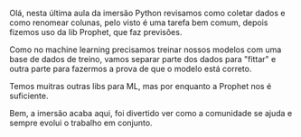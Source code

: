 Olá, nesta última aula da imersão Python revisamos como coletar dados e como renomear colunas, pelo visto é uma tarefa bem comum, depois fizemos uso da lib Prophet, que faz previsões.

Como no machine learning precisamos treinar nossos modelos com uma base de dados de treino, vamos separar parte dos dados para "fittar" e outra parte para fazermos a prova de que o modelo está correto.

Temos muitras outras libs para ML, mas por enquanto a Prophet nos é suficiente.

Bem, a imersão acaba aqui, foi divertido ver como a comunidade se ajuda e sempre evolui o trabalho em conjunto.